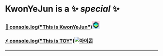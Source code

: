  <!-- [![이미지](logo.gif)](https://mymain-e6d56.web.app/) |[![아이콘](key.ico)](http://monkeyhappy.kro.kr/)
 --- | ---
console.log("This is KwonYeJun")  |  console.log("This is TOY") -->
# KwonYeJun is a ✨ _special_ ✨ 

###  <a href="https://mymain-e6d56.web.app/">👋 console.log("This is KwonYeJun")<img src="logo.gif" alt="아이콘" style="width:25px; height:25px;"></a> 

###  <a href="http://monkeyhappy.kro.kr/">⚡ console.log("This is TOY")<img src="key.ico" alt="아이콘" style="width:25px; height:25px;"></a>
----
<!--
**KwonYeJun/KwonYeJun** is a ✨ _special_ ✨ repository because its `README.md` (this file) appears on your GitHub profile.

Here are some ideas to get you started:

- 🔭 I’m currently working on ...
- 🌱 I’m currently learning ...
- 👯 I’m looking to collaborate on ...
- 🤔 I’m looking for help with ...
- 💬 Ask me about ...
- 📫 How to reach me: ...
- 😄 Pronouns: ...
- ⚡ Fun fact: ...
-->

